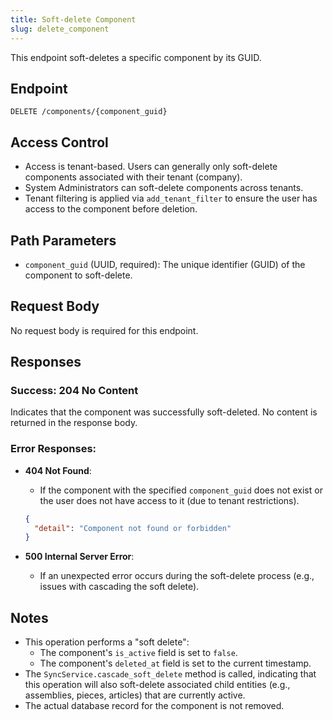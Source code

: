 ```yaml
---
title: Soft-delete Component
slug: delete_component
---
```


This endpoint soft-deletes a specific component by its GUID.

## Endpoint

`DELETE /components/{component_guid}`

## Access Control

- Access is tenant-based. Users can generally only soft-delete components associated with their tenant (company).
- System Administrators can soft-delete components across tenants.
- Tenant filtering is applied via `add_tenant_filter` to ensure the user has access to the component before deletion.

## Path Parameters

- `component_guid` (UUID, required): The unique identifier (GUID) of the component to soft-delete.

## Request Body

No request body is required for this endpoint.

## Responses

### Success: 204 No Content

Indicates that the component was successfully soft-deleted. No content is returned in the response body.

### Error Responses:

- **404 Not Found**:
    - If the component with the specified `component_guid` does not exist or the user does not have access to it (due to tenant restrictions).
    ```json
    {
      "detail": "Component not found or forbidden"
    }
    ```

- **500 Internal Server Error**:
    - If an unexpected error occurs during the soft-delete process (e.g., issues with cascading the soft delete).

## Notes

- This operation performs a "soft delete":
    - The component's `is_active` field is set to `false`.
    - The component's `deleted_at` field is set to the current timestamp.
- The `SyncService.cascade_soft_delete` method is called, indicating that this operation will also soft-delete associated child entities (e.g., assemblies, pieces, articles) that are currently active.
- The actual database record for the component is not removed. 
